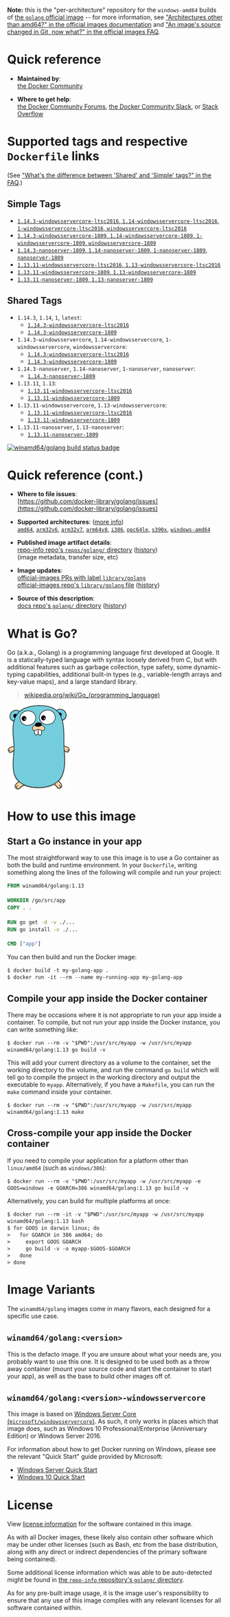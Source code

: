 <!--

********************************************************************************

WARNING:

    DO NOT EDIT "golang/README.md"

    IT IS AUTO-GENERATED

    (from the other files in "golang/" combined with a set of templates)

********************************************************************************

-->

**Note:** this is the "per-architecture" repository for the `windows-amd64` builds of [the `golang` official image](https://hub.docker.com/_/golang) -- for more information, see ["Architectures other than amd64?" in the official images documentation](https://github.com/docker-library/official-images#architectures-other-than-amd64) and ["An image's source changed in Git, now what?" in the official images FAQ](https://github.com/docker-library/faq#an-images-source-changed-in-git-now-what).

# Quick reference

-	**Maintained by**:  
	[the Docker Community](https://github.com/docker-library/golang)

-	**Where to get help**:  
	[the Docker Community Forums](https://forums.docker.com/), [the Docker Community Slack](http://dockr.ly/slack), or [Stack Overflow](https://stackoverflow.com/search?tab=newest&q=docker)

# Supported tags and respective `Dockerfile` links

(See ["What's the difference between 'Shared' and 'Simple' tags?" in the FAQ](https://github.com/docker-library/faq#whats-the-difference-between-shared-and-simple-tags).)

## Simple Tags

-	[`1.14.3-windowsservercore-ltsc2016`, `1.14-windowsservercore-ltsc2016`, `1-windowsservercore-ltsc2016`, `windowsservercore-ltsc2016`](https://github.com/docker-library/golang/blob/d57a23e1c68ef0a393ef9c9267bddf0086959e3e/1.14/windows/windowsservercore-ltsc2016/Dockerfile)
-	[`1.14.3-windowsservercore-1809`, `1.14-windowsservercore-1809`, `1-windowsservercore-1809`, `windowsservercore-1809`](https://github.com/docker-library/golang/blob/d57a23e1c68ef0a393ef9c9267bddf0086959e3e/1.14/windows/windowsservercore-1809/Dockerfile)
-	[`1.14.3-nanoserver-1809`, `1.14-nanoserver-1809`, `1-nanoserver-1809`, `nanoserver-1809`](https://github.com/docker-library/golang/blob/d57a23e1c68ef0a393ef9c9267bddf0086959e3e/1.14/windows/nanoserver-1809/Dockerfile)
-	[`1.13.11-windowsservercore-ltsc2016`, `1.13-windowsservercore-ltsc2016`](https://github.com/docker-library/golang/blob/fa9e58f43dbaa227cf05f1b0dc5504f73a50bf41/1.13/windows/windowsservercore-ltsc2016/Dockerfile)
-	[`1.13.11-windowsservercore-1809`, `1.13-windowsservercore-1809`](https://github.com/docker-library/golang/blob/fa9e58f43dbaa227cf05f1b0dc5504f73a50bf41/1.13/windows/windowsservercore-1809/Dockerfile)
-	[`1.13.11-nanoserver-1809`, `1.13-nanoserver-1809`](https://github.com/docker-library/golang/blob/fa9e58f43dbaa227cf05f1b0dc5504f73a50bf41/1.13/windows/nanoserver-1809/Dockerfile)

## Shared Tags

-	`1.14.3`, `1.14`, `1`, `latest`:
	-	[`1.14.3-windowsservercore-ltsc2016`](https://github.com/docker-library/golang/blob/d57a23e1c68ef0a393ef9c9267bddf0086959e3e/1.14/windows/windowsservercore-ltsc2016/Dockerfile)
	-	[`1.14.3-windowsservercore-1809`](https://github.com/docker-library/golang/blob/d57a23e1c68ef0a393ef9c9267bddf0086959e3e/1.14/windows/windowsservercore-1809/Dockerfile)
-	`1.14.3-windowsservercore`, `1.14-windowsservercore`, `1-windowsservercore`, `windowsservercore`:
	-	[`1.14.3-windowsservercore-ltsc2016`](https://github.com/docker-library/golang/blob/d57a23e1c68ef0a393ef9c9267bddf0086959e3e/1.14/windows/windowsservercore-ltsc2016/Dockerfile)
	-	[`1.14.3-windowsservercore-1809`](https://github.com/docker-library/golang/blob/d57a23e1c68ef0a393ef9c9267bddf0086959e3e/1.14/windows/windowsservercore-1809/Dockerfile)
-	`1.14.3-nanoserver`, `1.14-nanoserver`, `1-nanoserver`, `nanoserver`:
	-	[`1.14.3-nanoserver-1809`](https://github.com/docker-library/golang/blob/d57a23e1c68ef0a393ef9c9267bddf0086959e3e/1.14/windows/nanoserver-1809/Dockerfile)
-	`1.13.11`, `1.13`:
	-	[`1.13.11-windowsservercore-ltsc2016`](https://github.com/docker-library/golang/blob/fa9e58f43dbaa227cf05f1b0dc5504f73a50bf41/1.13/windows/windowsservercore-ltsc2016/Dockerfile)
	-	[`1.13.11-windowsservercore-1809`](https://github.com/docker-library/golang/blob/fa9e58f43dbaa227cf05f1b0dc5504f73a50bf41/1.13/windows/windowsservercore-1809/Dockerfile)
-	`1.13.11-windowsservercore`, `1.13-windowsservercore`:
	-	[`1.13.11-windowsservercore-ltsc2016`](https://github.com/docker-library/golang/blob/fa9e58f43dbaa227cf05f1b0dc5504f73a50bf41/1.13/windows/windowsservercore-ltsc2016/Dockerfile)
	-	[`1.13.11-windowsservercore-1809`](https://github.com/docker-library/golang/blob/fa9e58f43dbaa227cf05f1b0dc5504f73a50bf41/1.13/windows/windowsservercore-1809/Dockerfile)
-	`1.13.11-nanoserver`, `1.13-nanoserver`:
	-	[`1.13.11-nanoserver-1809`](https://github.com/docker-library/golang/blob/fa9e58f43dbaa227cf05f1b0dc5504f73a50bf41/1.13/windows/nanoserver-1809/Dockerfile)

[![winamd64/golang build status badge](https://img.shields.io/jenkins/s/https/doi-janky.infosiftr.net/job/multiarch/job/windows-amd64/job/golang.svg?label=winamd64/golang%20%20build%20job)](https://doi-janky.infosiftr.net/job/multiarch/job/windows-amd64/job/golang/)

# Quick reference (cont.)

-	**Where to file issues**:  
	[https://github.com/docker-library/golang/issues](https://github.com/docker-library/golang/issues)

-	**Supported architectures**: ([more info](https://github.com/docker-library/official-images#architectures-other-than-amd64))  
	[`amd64`](https://hub.docker.com/r/amd64/golang/), [`arm32v6`](https://hub.docker.com/r/arm32v6/golang/), [`arm32v7`](https://hub.docker.com/r/arm32v7/golang/), [`arm64v8`](https://hub.docker.com/r/arm64v8/golang/), [`i386`](https://hub.docker.com/r/i386/golang/), [`ppc64le`](https://hub.docker.com/r/ppc64le/golang/), [`s390x`](https://hub.docker.com/r/s390x/golang/), [`windows-amd64`](https://hub.docker.com/r/winamd64/golang/)

-	**Published image artifact details**:  
	[repo-info repo's `repos/golang/` directory](https://github.com/docker-library/repo-info/blob/master/repos/golang) ([history](https://github.com/docker-library/repo-info/commits/master/repos/golang))  
	(image metadata, transfer size, etc)

-	**Image updates**:  
	[official-images PRs with label `library/golang`](https://github.com/docker-library/official-images/pulls?q=label%3Alibrary%2Fgolang)  
	[official-images repo's `library/golang` file](https://github.com/docker-library/official-images/blob/master/library/golang) ([history](https://github.com/docker-library/official-images/commits/master/library/golang))

-	**Source of this description**:  
	[docs repo's `golang/` directory](https://github.com/docker-library/docs/tree/master/golang) ([history](https://github.com/docker-library/docs/commits/master/golang))

# What is Go?

Go (a.k.a., Golang) is a programming language first developed at Google. It is a statically-typed language with syntax loosely derived from C, but with additional features such as garbage collection, type safety, some dynamic-typing capabilities, additional built-in types (e.g., variable-length arrays and key-value maps), and a large standard library.

> [wikipedia.org/wiki/Go_(programming_language)](http://en.wikipedia.org/wiki/Go_%28programming_language%29)

![logo](https://raw.githubusercontent.com/docker-library/docs/01c12653951b2fe592c1f93a13b4e289ada0e3a1/golang/logo.png)

# How to use this image

## Start a Go instance in your app

The most straightforward way to use this image is to use a Go container as both the build and runtime environment. In your `Dockerfile`, writing something along the lines of the following will compile and run your project:

```dockerfile
FROM winamd64/golang:1.13

WORKDIR /go/src/app
COPY . .

RUN go get -d -v ./...
RUN go install -v ./...

CMD ["app"]
```

You can then build and run the Docker image:

```console
$ docker build -t my-golang-app .
$ docker run -it --rm --name my-running-app my-golang-app
```

## Compile your app inside the Docker container

There may be occasions where it is not appropriate to run your app inside a container. To compile, but not run your app inside the Docker instance, you can write something like:

```console
$ docker run --rm -v "$PWD":/usr/src/myapp -w /usr/src/myapp winamd64/golang:1.13 go build -v
```

This will add your current directory as a volume to the container, set the working directory to the volume, and run the command `go build` which will tell go to compile the project in the working directory and output the executable to `myapp`. Alternatively, if you have a `Makefile`, you can run the `make` command inside your container.

```console
$ docker run --rm -v "$PWD":/usr/src/myapp -w /usr/src/myapp winamd64/golang:1.13 make
```

## Cross-compile your app inside the Docker container

If you need to compile your application for a platform other than `linux/amd64` (such as `windows/386`):

```console
$ docker run --rm -v "$PWD":/usr/src/myapp -w /usr/src/myapp -e GOOS=windows -e GOARCH=386 winamd64/golang:1.13 go build -v
```

Alternatively, you can build for multiple platforms at once:

```console
$ docker run --rm -it -v "$PWD":/usr/src/myapp -w /usr/src/myapp winamd64/golang:1.13 bash
$ for GOOS in darwin linux; do
>   for GOARCH in 386 amd64; do
>     export GOOS GOARCH
>     go build -v -o myapp-$GOOS-$GOARCH
>   done
> done
```

# Image Variants

The `winamd64/golang` images come in many flavors, each designed for a specific use case.

## `winamd64/golang:<version>`

This is the defacto image. If you are unsure about what your needs are, you probably want to use this one. It is designed to be used both as a throw away container (mount your source code and start the container to start your app), as well as the base to build other images off of.

## `winamd64/golang:<version>-windowsservercore`

This image is based on [Windows Server Core (`microsoft/windowsservercore`)](https://hub.docker.com/r/microsoft/windowsservercore/). As such, it only works in places which that image does, such as Windows 10 Professional/Enterprise (Anniversary Edition) or Windows Server 2016.

For information about how to get Docker running on Windows, please see the relevant "Quick Start" guide provided by Microsoft:

-	[Windows Server Quick Start](https://msdn.microsoft.com/en-us/virtualization/windowscontainers/quick_start/quick_start_windows_server)
-	[Windows 10 Quick Start](https://msdn.microsoft.com/en-us/virtualization/windowscontainers/quick_start/quick_start_windows_10)

# License

View [license information](http://golang.org/LICENSE) for the software contained in this image.

As with all Docker images, these likely also contain other software which may be under other licenses (such as Bash, etc from the base distribution, along with any direct or indirect dependencies of the primary software being contained).

Some additional license information which was able to be auto-detected might be found in [the `repo-info` repository's `golang/` directory](https://github.com/docker-library/repo-info/tree/master/repos/golang).

As for any pre-built image usage, it is the image user's responsibility to ensure that any use of this image complies with any relevant licenses for all software contained within.
